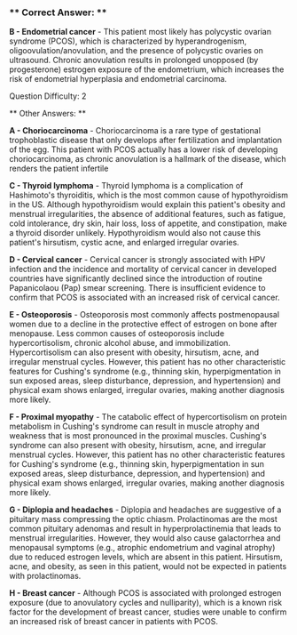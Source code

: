 ### ** Correct Answer: **

**B - Endometrial cancer** - This patient most likely has polycystic ovarian syndrome (PCOS), which is characterized by hyperandrogenism, oligoovulation/anovulation, and the presence of polycystic ovaries on ultrasound. Chronic anovulation results in prolonged unopposed (by progesterone) estrogen exposure of the endometrium, which increases the risk of endometrial hyperplasia and endometrial carcinoma.

Question Difficulty: 2

** Other Answers: **

**A - Choriocarcinoma** - Choriocarcinoma is a rare type of gestational trophoblastic disease that only develops after fertilization and implantation of the egg. This patient with PCOS actually has a lower risk of developing choriocarcinoma, as chronic anovulation is a hallmark of the disease, which renders the patient infertile

**C - Thyroid lymphoma** - Thyroid lymphoma is a complication of Hashimoto's thyroiditis, which is the most common cause of hypothyroidism in the US. Although hypothyroidism would explain this patient's obesity and menstrual irregularities, the absence of additional features, such as fatigue, cold intolerance, dry skin, hair loss, loss of appetite, and constipation, make a thyroid disorder unlikely. Hypothyroidism would also not cause this patient's hirsutism, cystic acne, and enlarged irregular ovaries.

**D - Cervical cancer** - Cervical cancer is strongly associated with HPV infection and the incidence and mortality of cervical cancer in developed countries have significantly declined since the introduction of routine Papanicolaou (Pap) smear screening. There is insufficient evidence to confirm that PCOS is associated with an increased risk of cervical cancer.

**E - Osteoporosis** - Osteoporosis most commonly affects postmenopausal women due to a decline in the protective effect of estrogen on bone after menopause. Less common causes of osteoporosis include hypercortisolism, chronic alcohol abuse, and immobilization. Hypercortisolism can also present with obesity, hirsutism, acne, and irregular menstrual cycles. However, this patient has no other characteristic features for Cushing's syndrome (e.g., thinning skin, hyperpigmentation in sun exposed areas, sleep disturbance, depression, and hypertension) and physical exam shows enlarged, irregular ovaries, making another diagnosis more likely.

**F - Proximal myopathy** - The catabolic effect of hypercortisolism on protein metabolism in Cushing's syndrome can result in muscle atrophy and weakness that is most pronounced in the proximal muscles. Cushing's syndrome can also present with obesity, hirsutism, acne, and irregular menstrual cycles. However, this patient has no other characteristic features for Cushing's syndrome (e.g., thinning skin, hyperpigmentation in sun exposed areas, sleep disturbance, depression, and hypertension) and physical exam shows enlarged, irregular ovaries, making another diagnosis more likely.

**G - Diplopia and headaches** - Diplopia and headaches are suggestive of a pituitary mass compressing the optic chiasm. Prolactinomas are the most common pituitary adenomas and result in hyperprolactinemia that leads to menstrual irregularities. However, they would also cause galactorrhea and menopausal symptoms (e.g., atrophic endometrium and vaginal atrophy) due to reduced estrogen levels, which are absent in this patient. Hirsutism, acne, and obesity, as seen in this patient, would not be expected in patients with prolactinomas.

**H - Breast cancer** - Although PCOS is associated with prolonged estrogen exposure (due to anovulatory cycles and nulliparity), which is a known risk factor for the development of breast cancer, studies were unable to confirm an increased risk of breast cancer in patients with PCOS.

